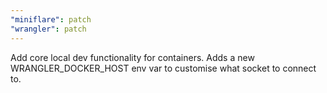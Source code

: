 ```yaml
---
"miniflare": patch
"wrangler": patch
---
```


Add core local dev functionality for containers.
Adds a new WRANGLER_DOCKER_HOST env var to customise what socket to connect to.
